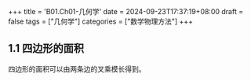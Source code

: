 +++
title = 'B01.Ch01-几何学'
date = 2024-09-23T17:37:19+08:00
draft = false
tags = ["几何学"]
categories = ["数学物理方法"]
+++

## 1.1 四边形的面积

四边形的面积可以由两条边的叉乘模长得到。
